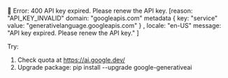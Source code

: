 🚨 Error: 400 API key expired. Please renew the API key. [reason: "API_KEY_INVALID"
domain: "googleapis.com"
metadata {
  key: "service"
  value: "generativelanguage.googleapis.com"
}
, locale: "en-US"
message: "API key expired. Please renew the API key."
]

Try:
1. Check quota at https://ai.google.dev/
2. Upgrade package: pip install --upgrade google-generativeai
